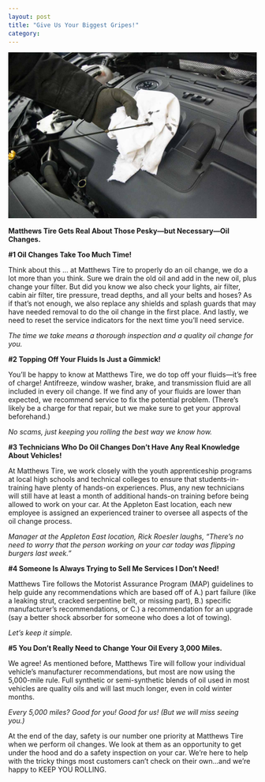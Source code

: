 ```yaml
---
layout: post
title: "Give Us Your Biggest Gripes!"
category:
---
```


![Share the road this summer](/img/give-us-your-biggest-gripes.jpg)

**Matthews Tire Gets Real About Those Pesky—but Necessary—Oil Changes.**

**#1	Oil Changes Take Too Much Time!**

Think about this … at Matthews Tire to properly do an oil change, we do a lot more than you think.  Sure we drain the old oil and add in the new oil, plus change your filter.  But did you know we also check your lights, air filter, cabin air filter, tire pressure, tread depths, and all your belts and hoses?  As if that’s not enough, we also replace any shields and splash guards that may have needed removal to do the oil change in the first place.  And lastly, we need to reset the service indicators for the next time you’ll need service.  

*The time we take means a thorough inspection and a quality oil change for you.*  

**#2	Topping Off Your Fluids Is Just a Gimmick!**

You’ll be happy to know at Matthews Tire, we do top off your fluids—it’s free of charge!  Antifreeze, window washer, brake, and transmission fluid are all included in every oil change.  If we find any of your fluids are lower than expected, we recommend service to fix the potential problem.  (There’s likely be a charge for that repair, but we make sure to get your approval beforehand.)

*No scams, just keeping you rolling the best way we know how.*

**#3	Technicians Who Do Oil Changes Don’t Have Any Real Knowledge About Vehicles!**

At Matthews Tire, we work closely with the youth apprenticeship programs at local high schools and technical colleges to ensure that students-in-training have plenty of hands-on experiences.  Plus, any new technicians will still have at least a month of additional hands-on training before being allowed to work on your car.  At the Appleton East location, each new employee is assigned an experienced trainer to oversee all aspects of the oil change process.

*Manager at the Appleton East location, Rick Roesler laughs, “There’s no need to worry that the person working on your car today was flipping burgers last week.”*

**#4	Someone Is Always Trying to Sell Me Services I Don’t Need!**

Matthews Tire follows the Motorist Assurance Program (MAP) guidelines to help guide any recommendations which are based off of A.) part failure (like a leaking strut, cracked serpentine belt, or missing part), B.) specific manufacturer’s recommendations, or C.) a recommendation for an upgrade (say a better shock absorber for someone who does a lot of towing).  

*Let’s keep it simple.*

**#5	You Don’t Really Need to Change Your Oil Every 3,000 Miles.**

We agree!  As mentioned before, Matthews Tire will follow your individual vehicle’s manufacturer recommendations, but most are now using the 5,000-mile rule.  Full synthetic or semi-synthetic blends of oil used in most vehicles are quality oils and will last much longer, even in cold winter months.

*Every 5,000 miles?  Good for you!  Good for us!  (But we will miss seeing you.)*

At the end of the day, safety is our number one priority at Matthews Tire when we perform oil changes.  We look at them as an opportunity to get under the hood and do a safety inspection on your car.  We’re here to help with the tricky things most customers can’t check on their own…and we’re happy to KEEP YOU ROLLING.
